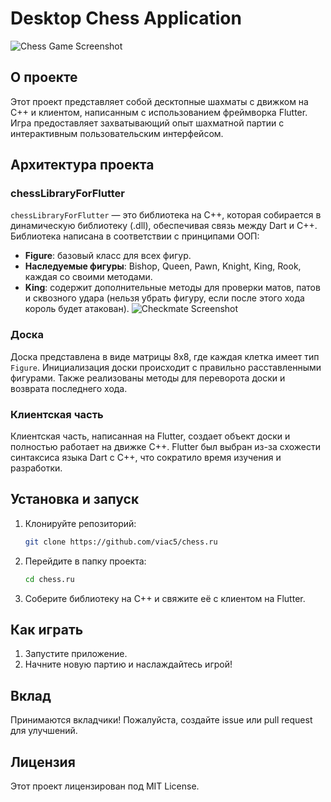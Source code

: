 # Desktop Chess Application

![Chess Game Screenshot](https://github.com/user-attachments/assets/557d6e05-f6e2-488a-b296-3046034ac007) <!-- Место для вставки скриншота работы программы -->

## О проекте

Этот проект представляет собой десктопные шахматы с движком на C++ и клиентом, написанным с использованием фреймворка Flutter. Игра предоставляет захватывающий опыт шахматной партии с интерактивным пользовательским интерфейсом.

## Архитектура проекта

### chessLibraryForFlutter

`chessLibraryForFlutter` — это библиотека на C++, которая собирается в динамическую библиотеку (.dll), обеспечивая связь между Dart и C++. Библиотека написана в соответствии с принципами ООП:

- **Figure**: базовый класс для всех фигур.
- **Наследуемые фигуры**: Bishop, Queen, Pawn, Knight, King, Rook, каждая со своими методами.
- **King**: содержит дополнительные методы для проверки матов, патов и сквозного удара (нельзя убрать фигуру, если после этого хода король будет атакован).
![Checkmate Screenshot](https://github.com/user-attachments/assets/a5ae195a-b736-4634-8e69-d4781a676148) <!-- Место для вставки скриншота интерфейса клиента -->


### Доска

Доска представлена в виде матрицы 8x8, где каждая клетка имеет тип `Figure`. Инициализация доски происходит с правильно расставленными фигурами. Также реализованы методы для переворота доски и возврата последнего хода.

### Клиентская часть

Клиентская часть, написанная на Flutter, создает объект доски и полностью работает на движке C++. Flutter был выбран из-за схожести синтаксиса языка Dart с C++, что сократило время изучения и разработки.

## Установка и запуск

1. Клонируйте репозиторий:
    ```bash
    git clone https://github.com/viac5/chess.ru
    ```
2. Перейдите в папку проекта:
    ```bash
    cd chess.ru
    ```
3. Соберите библиотеку на C++ и свяжите её с клиентом на Flutter.

## Как играть

1. Запустите приложение.
2. Начните новую партию и наслаждайтесь игрой!


## Вклад

Принимаются вкладчики! Пожалуйста, создайте issue или pull request для улучшений.

## Лицензия

Этот проект лицензирован под MIT License.

